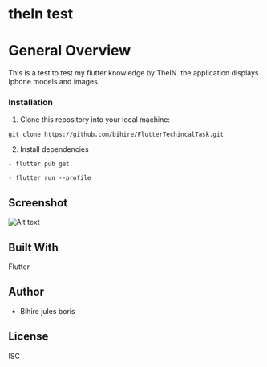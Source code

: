 # theIn test

# General Overview
This is a test to test my flutter knowledge by TheIN. the application displays Iphone models and images.

### Installation
1. Clone this repository into your local machine:

```
git clone https://github.com/bihire/FlutterTechincalTask.git
```
2. Install dependencies 
```
- flutter pub get.
```
```
- flutter run --profile
```

## Screenshot
![Alt text](https://imgur.com/a/vhjuA2v "Optional title")
 
## Built With


Flutter

## Author

- Bihire jules boris

## License
ISC

